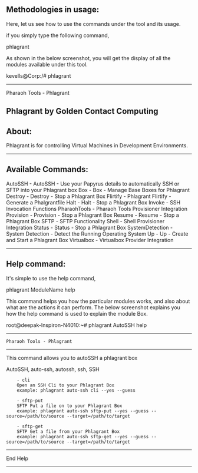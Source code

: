 Methodologies in usage:
-----------------------

Here, let us see how to use the commands under the tool and its usage.

if you simply type the following command,

  phlagrant

As shown in the below screenshot, you will get the display of all the modules available under this tool.

  
  kevells@Corp:/# phlagrant 

  ******************************
  Pharaoh Tools - Phlagrant
  


  Phlagrant by Golden Contact Computing
  -------------------
  
  About:
  -----------------
  Phlagrant is for controlling Virtual Machines in Development Environments.

  -------------------------------------------------------------

  Available Commands:
  ---------------------------------------

  AutoSSH - AutoSSH - Use your Papyrus details to automatically SSH or SFTP into your Phlagrant box
  Box - Box - Manage Base Boxes for Phlagrant
  Destroy - Destroy - Stop a Phlagrant Box
  Flirtify - Phlagrant Flirtify - Generate a Phalgrantfile
  Halt - Halt - Stop a Phlagrant Box
  Invoke - SSH Invocation Functions
  PharaohTools - Pharaoh Tools Provisioner Integration
  Provision - Provision - Stop a Phlagrant Box
  Resume - Resume - Stop a Phlagrant Box
  SFTP - SFTP Functionality
  Shell - Shell Provisioner Integration
  Status - Status - Stop a Phlagrant Box
  SystemDetection - System Detection - Detect the Running Operating System
  Up - Up - Create and Start a Phlagrant Box
  Virtualbox - Virtualbox Provider Integration

  ******************************


Help command:
-------------

It's simple to use the help command,

  phlagrant ModuleName help

This command helps you how the particular modules works, and also about what are the actions it can perform.
The below screenshot explains you how the help command is used to explain the module Box.

  root@deepak-Inspiron-N4010:~# phlagrant AutoSSH help

  ******************************
    Pharaoh Tools - Phlagrant
  ******************************


  This command allows you to autoSSH a phlagrant box

  AutoSSH, auto-ssh, autossh, ssh, SSH

        - cli
        Open an SSH Cli to your Phlagrant Box
        example: phlagrant auto-ssh cli --yes --guess

        - sftp-put
        SFTP Put a file on to your Phlagrant Box
        example: phlagrant auto-ssh sftp-put --yes --guess --source=/path/to/source --target=/path/to/target

        - sftp-get
        SFTP Get a file from your Phlagrant Box
        example: phlagrant auto-ssh sftp-get --yes --guess --source=/path/to/source --target=/path/to/target

  ------------------------------
  End Help
  ******************************

